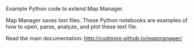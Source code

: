 Example Python code to extend Map Manager.

Map Manager saves text files. These Python notebooks are examples of how to open, parse, analyze, and plot these text file.

Read the main documentation: http://cudmore.github.io/mapmanager/
